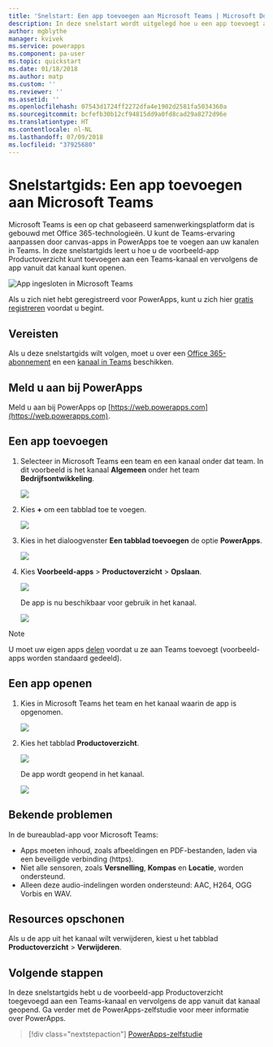 ```yaml
---
title: 'Snelstart: Een app toevoegen aan Microsoft Teams | Microsoft Docs'
description: In deze snelstart wordt uitgelegd hoe u een app toevoegt aan een Microsoft Teams-kanaal zodat gebruikers met wie u de app hebt gedeeld, de app via dat kanaal kunnen openen.
author: mgblythe
manager: kvivek
ms.service: powerapps
ms.component: pa-user
ms.topic: quickstart
ms.date: 01/18/2018
ms.author: matp
ms.custom: ''
ms.reviewer: ''
ms.assetid: ''
ms.openlocfilehash: 07543d1724ff2272dfa4e1902d2581fa5034360a
ms.sourcegitcommit: bcfefb30b12cf94815dd9a0fd8cad29a8272d96e
ms.translationtype: HT
ms.contentlocale: nl-NL
ms.lasthandoff: 07/09/2018
ms.locfileid: "37925680"
---
```

# <a name="quickstart-add-an-app-to-microsoft-teams"></a>Snelstartgids: Een app toevoegen aan Microsoft Teams

Microsoft Teams is een op chat gebaseerd samenwerkingsplatform dat is gebouwd met Office 365-technologieën. U kunt de Teams-ervaring aanpassen door canvas-apps in PowerApps toe te voegen aan uw kanalen in Teams. In deze snelstartgids leert u hoe u de voorbeeld-app Productoverzicht kunt toevoegen aan een Teams-kanaal en vervolgens de app vanuit dat kanaal kunt openen. 

![App ingesloten in Microsoft Teams](./media/open-app-embedded-in-teams/embedded-app.png)

Als u zich niet hebt geregistreerd voor PowerApps, kunt u zich hier [gratis registreren](https://web.powerapps.com/signup?redirect=marketing&email=) voordat u begint.

## <a name="prerequisites"></a>Vereisten

Als u deze snelstartgids wilt volgen, moet u over een [Office 365-abonnement](https://signup.microsoft.com/Signup?OfferId=467eab54-127b-42d3-b046-3844b860bebf&dl=O365_BUSINESS_PREMIUM&ali=1) en een [kanaal in Teams](https://www.youtube.com/watch?v=he2f1quaR7M) beschikken.

## <a name="sign-in-to-powerapps"></a>Meld u aan bij PowerApps

Meld u aan bij PowerApps op [https://web.powerapps.com](https://web.powerapps.com).

## <a name="add-an-app"></a>Een app toevoegen

1. Selecteer in Microsoft Teams een team en een kanaal onder dat team. In dit voorbeeld is het kanaal **Algemeen** onder het team **Bedrijfsontwikkeling**.

    ![](./media/open-app-embedded-in-teams/teams-select-channel.png)

2. Kies **+** om een tabblad toe te voegen.

    ![](./media/open-app-embedded-in-teams/teams-add-tab.png)

3. Kies in het dialoogvenster **Een tabblad toevoegen** de optie **PowerApps**.

    ![](./media/open-app-embedded-in-teams/add-a-tab.png)

4. Kies **Voorbeeld-apps** > **Productoverzicht** > **Opslaan**.

    ![](./media/open-app-embedded-in-teams/select-an-app.png)

    De app is nu beschikbaar voor gebruik in het kanaal.

    ![](./media/open-app-embedded-in-teams/app-in-channel.png)

> [!NOTE]
> U moet uw eigen apps [delen](../maker/canvas-apps/share-app.md) voordat u ze aan Teams toevoegt (voorbeeld-apps worden standaard gedeeld).

## <a name="open-an-app"></a>Een app openen

1. Kies in Microsoft Teams het team en het kanaal waarin de app is opgenomen.

    ![](./media/open-app-embedded-in-teams/teams-select-channel.png)

2. Kies het tabblad **Productoverzicht**.

    ![](./media/open-app-embedded-in-teams/open-tab.png)

    De app wordt geopend in het kanaal.

    ![](./media/open-app-embedded-in-teams/app-in-channel.png)

## <a name="known-issues"></a>Bekende problemen

In de bureaublad-app voor Microsoft Teams:

* Apps moeten inhoud, zoals afbeeldingen en PDF-bestanden, laden via een beveiligde verbinding (https).
* Niet alle sensoren, zoals **Versnelling**, **Kompas** en **Locatie**, worden ondersteund.
* Alleen deze audio-indelingen worden ondersteund: AAC, H264, OGG Vorbis en WAV.

## <a name="clean-up-resources"></a>Resources opschonen

Als u de app uit het kanaal wilt verwijderen, kiest u het tabblad **Productoverzicht** > **Verwijderen**.

## <a name="next-steps"></a>Volgende stappen

In deze snelstartgids hebt u de voorbeeld-app Productoverzicht toegevoegd aan een Teams-kanaal en vervolgens de app vanuit dat kanaal geopend. Ga verder met de PowerApps-zelfstudie voor meer informatie over PowerApps.

> [!div class="nextstepaction"]
> [PowerApps-zelfstudie](../maker/canvas-apps/get-started-create-from-blank.md)
